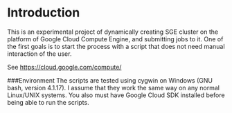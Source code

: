 Introduction
=================

This is an experimental project of dynamically creating SGE cluster on the platform of Google Cloud Compute Engine, and submitting jobs to it. One of the first goals is to start the process with a script that does not need manual interaction of the user.

See https://cloud.google.com/compute/

###Environment
The scripts are tested using cygwin on Windows (GNU bash, version 4.1.17). I assume that they work the same way on any normal Linux/UNIX systems. You also must have Google Cloud SDK installed before being able to run the scripts.
